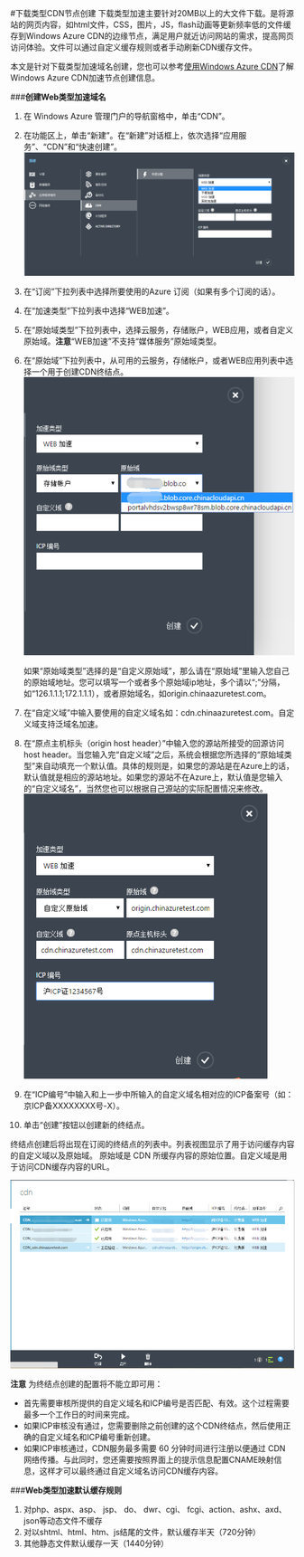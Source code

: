 #下载类型CDN节点创建
下载类型加速主要针对20MB以上的大文件下载。是将源站的网页内容，如html文件，CSS，图片，JS，flash动画等更新频率低的文件缓存到Windows Azure CDN的边缘节点，满足用户就近访问网站的需求，提高网页访问体验。文件可以通过自定义缓存规则或者手动刷新CDN缓存文件。

本文是针对下载类型加速域名创建，您也可以参考[使用Windows Azure CDN](http://www.windowsazure.cn/documentation/articles/cdn-how-to-use/)了解Windows Azure CDN加速节点创建信息。

###**创建Web类型加速域名**

1. 在 Windows Azure 管理门户的导航窗格中，单击“CDN”。
2. 在功能区上，单击“新建”。在“新建”对话框上，依次选择“应用服务”、“CDN”和“快速创建”。
   ![001](images/001.png)
3. 在“订阅”下拉列表中选择所要使用的Azure 订阅（如果有多个订阅的话）。
4. 在“加速类型”下拉列表中选择“WEB加速”。
5. 在“原始域类型”下拉列表中，选择云服务，存储账户，WEB应用，或者自定义原始域。**注意**“WEB加速”不支持“媒体服务”原始域类型。
6. 在“原始域”下拉列表中，从可用的云服务，存储帐户，或者WEB应用列表中选择一个用于创建CDN终结点。
   ![002](images/002.png)

    如果“原始域类型”选择的是“自定义原始域”，那么请在“原始域”里输入您自己的原始域地址。您可以填写一个或者多个原始域ip地址，多个请以“;”分隔，如“126.1.1.1;172.1.1.1），或者原始域名，如origin.chinaazuretest.com。
7. 在“自定义域”中输入要使用的自定义域名如：cdn.chinaazuretest.com。自定义域支持泛域名加速。
8. 在“原点主机标头（origin host header）”中输入您的源站所接受的回源访问host header。当您输入完“自定义域”之后，系统会根据您所选择的“原始域类型”来自动填充一个默认值。具体的规则是，如果您的源站是在Azure上的话，默认值就是相应的源站地址。如果您的源站不在Azure上，默认值是您输入的“自定义域名”，当然您也可以根据自己源站的实际配置情况来修改。
   ![003](images/003.png)
9. 在“ICP编号”中输入和上一步中所输入的自定义域名相对应的ICP备案号（如：京ICP备XXXXXXXX号-X）。
10. 单击“创建”按钮以创建新的终结点。

终结点创建后将出现在订阅的终结点的列表中。列表视图显示了用于访问缓存内容的自定义域以及原始域。
原始域是 CDN 所缓存内容的原始位置。自定义域是用于访问CDN缓存内容的URL。

   ![004](images/004.png)

**注意** 为终结点创建的配置将不能立即可用：

- 首先需要审核所提供的自定义域名和ICP编号是否匹配、有效。这个过程需要最多一个工作日的时间来完成。
- 如果ICP审核没有通过，您需要删除之前创建的这个CDN终结点，然后使用正确的自定义域名和ICP编号重新创建。
- 如果ICP审核通过，CDN服务最多需要 60 分钟时间进行注册以便通过 CDN 网络传播。与此同时，您还需要按照界面上的提示信息配置CNAME映射信息，这样才可以最终通过自定义域名访问CDN缓存内容。

###**Web类型加速默认缓存规则**

1. 对php、aspx、asp、 jsp、 do、 dwr、cgi、 fcgi、action、ashx、axd、json等动态文件不缓存
2. 对以shtml、html、htm、js结尾的文件，默认缓存半天（720分钟） 
3. 其他静态文件默认缓存一天（1440分钟）